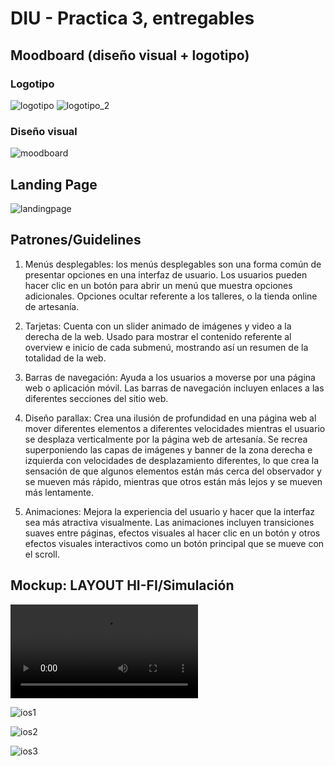 # DIU - Practica 3, entregables

## Moodboard (diseño visual + logotipo)

### Logotipo

![logotipo](./logotipo_1.png)
![logotipo_2](./logotipo_2.png)


### Diseño visual

![moodboard](./moodboard.png)


## Landing Page

![landingpage](./landing_page.png)

## Patrones/Guidelines

1. Menús desplegables: los menús desplegables son una forma común de presentar opciones en una interfaz de usuario. Los usuarios pueden hacer clic en un botón para abrir un menú que muestra opciones adicionales.
    Opciones ocultar referente a los talleres, o la tienda online de artesanía.

2. Tarjetas: Cuenta con un slider animado de imágenes y video a la derecha de la web.
    Usado para mostrar el contenido referente al overview e inicio de cada submenú, mostrando así un resumen de la totalidad de la web.

3. Barras de navegación: Ayuda a los usuarios a moverse por una página web o aplicación móvil. Las barras de navegación incluyen enlaces a las diferentes secciones del sitio web.

4. Diseño parallax: Crea una ilusión de profundidad en una página web al mover diferentes elementos a diferentes velocidades mientras el usuario se desplaza verticalmente por la página web de artesanía. 
    Se recrea superponiendo las capas de imágenes y banner de la zona derecha e izquierda con velocidades de desplazamiento diferentes, lo que crea la sensación de que algunos elementos están más cerca del observador y se mueven más rápido, mientras que otros están más lejos y se mueven más lentamente.

5. Animaciones: Mejora la experiencia del usuario y hacer que la interfaz sea más atractiva visualmente. Las animaciones incluyen transiciones suaves entre páginas, efectos visuales al hacer clic en un botón y otros efectos visuales interactivos como un botón principal que se mueve con el scroll.


## Mockup: LAYOUT HI-FI/Simulación

![layout_video](./layout_video.mov)

![ios1](./IOS_1.png)

![ios2](./IOS_2.png)

![ios3](./IOS_3.png)

